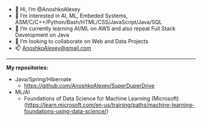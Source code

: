 - 👋 Hi, I’m @AnoshkoAlexey
- 👀 I’m interested in AI, ML, Embeded Systems, ASM/C/C++/Python/Bash/HTML/CSS/JavaScript/Java/SQL
- 🌱 I’m currently learning AI/ML on AWS and also repeat Full Stack Development on Java
- 💞️ I’m looking to collaborate on Web and Data Projects
- 📫 AnoshkoAlexey@gmail.com
---------------------------------------------------------------------------------------------------
**My repositories:**
* Java/Spring/Hibernate 
  * https://github.com/AnoshkoAlexey/SuperDuperDrive
* ML/AI
  * Foundations of Data Science for Machine Learning (Microsoft)
    (https://learn.microsoft.com/en-us/training/paths/machine-learning-foundations-using-data-science/)
